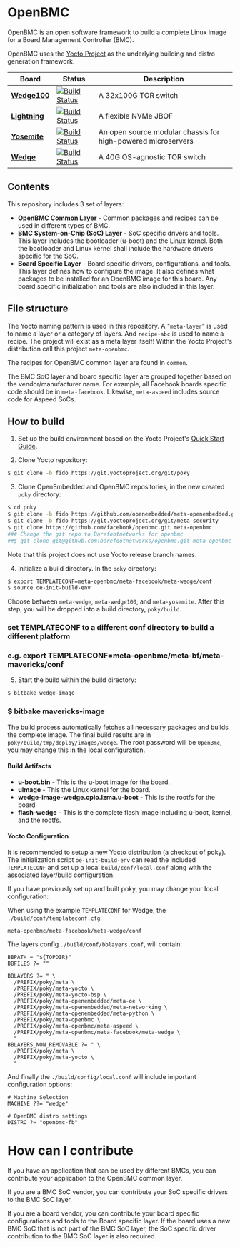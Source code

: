 # OpenBMC

OpenBMC is an open software framework to build a complete Linux image for a Board Management Controller (BMC).

OpenBMC uses the [Yocto Project](https://www.yoctoproject.org) as the underlying building and distro generation framework.

| Board | Status | Description |
|-------|--------|-------------|
[**Wedge100**](https://code.facebook.com/posts/1802489260027439/wedge-100-more-open-and-versatile-than-ever/) | [![Build Status](https://jenkins.osquery.io/job/openbmcMasterBuildWedge100/badge/icon)](https://jenkins.osquery.io/job/openbmcMasterBuildWedge100/) | A 32x100G TOR switch
[**Lightning**](https://code.facebook.com/posts/989638804458007/introducing-lightning-a-flexible-nvme-jbof/) | [![Build Status](https://jenkins.osquery.io/job/openbmcMasterBuildLightning/badge/icon)](https://jenkins.osquery.io/job/openbmcMasterBuildLightning/) | A flexible NVMe JBOF
[**Yosemite**](https://code.facebook.com/posts/1616052405274961/introducing-yosemite-the-first-open-source-modular-chassis-for-high-powered-microservers-) | [![Build Status](https://jenkins.osquery.io/job/openbmcMasterBuildYosemite/badge/icon)](https://jenkins.osquery.io/job/openbmcMasterBuildYosemite/) | An open source modular chassis for high-powered microservers
[**Wedge**](https://code.facebook.com/posts/681382905244727/introducing-wedge-and-fboss-the-next-steps-toward-a-disaggregated-network/) | [![Build Status](https://jenkins.osquery.io/job/openbmcMasterBuildWedge/badge/icon)](https://jenkins.osquery.io/job/openbmcMasterBuildWedge/) | A 40G OS-agnostic TOR switch

## Contents

This repository includes 3 set of layers:

* **OpenBMC Common Layer** - Common packages and recipes can be used in different types of BMC.
* **BMC System-on-Chip (SoC) Layer** - SoC specific drivers and tools. This layer includes the bootloader (u-boot) and the Linux kernel. Both the bootloader and Linux kernel shall include the hardware drivers specific for the SoC.
* **Board Specific Layer** - Board specific drivers, configurations, and tools. This layer defines how to configure the image. It also defines what packages to be installed for an OpenBMC image for this board. Any board specific initialization and tools are also included in this layer.

## File structure

The Yocto naming pattern is used in this repository. A "`meta-layer`" is used to name a layer or a category of layers. And `recipe-abc` is used to name a recipe. The project will exist as a meta layer itself! Within the Yocto Project's distribution call this project `meta-openbmc`.

The recipes for OpenBMC common layer are found in `common`.

The BMC SoC layer and board specific layer are grouped together based on the vendor/manufacturer name. For example, all Facebook boards specific code should be in `meta-facebook`. Likewise, `meta-aspeed` includes source code for Aspeed SoCs.

## How to build

1. Set up the build environment based on the Yocto Project's [Quick Start Guide](http://www.yoctoproject.org/docs/1.6.1/yocto-project-qs/yocto-project-qs.html).

2. Clone Yocto repository:
 ```bash
 $ git clone -b fido https://git.yoctoproject.org/git/poky
 ```

3. Clone OpenEmbedded and OpenBMC repositories, in the new created `poky` directory:
 ```bash
 $ cd poky
 $ git clone -b fido https://github.com/openembedded/meta-openembedded.git
 $ git clone -b fido https://git.yoctoproject.org/git/meta-security
 $ git clone https://github.com/facebook/openbmc.git meta-openbmc
### Change the git repo to Barefootnetworks for openbmc
##$ git clone git@github.com:barefootnetworks/openbmc.git meta-openbmc
 ```
 Note that this project does not use Yocto release branch names.

4. Initialize a build directory. In the `poky` directory:
 ```bash
 $ export TEMPLATECONF=meta-openbmc/meta-facebook/meta-wedge/conf
 $ source oe-init-build-env
 ```
 Choose between `meta-wedge`, `meta-wedge100`, and `meta-yosemite`.
 After this step, you will be dropped into a build directory, `poky/build`.

### set TEMPLATECONF to a different conf directory to build a different platform
### e.g. export TEMPLATECONF=meta-openbmc/meta-bf/meta-mavericks/conf

5. Start the build within the build directory:
 ```bash
 $ bitbake wedge-image
 ```
###  $ bitbake mavericks-image

The build process automatically fetches all necessary packages and builds the complete image. The final build results are in `poky/build/tmp/deploy/images/wedge`. The root password will be `0penBmc`, you may change this in the local configuration.

#### Build Artifacts

* **u-boot.bin** - This is the u-boot image for the board.
* **uImage** - This the Linux kernel for the board.
* **wedge-image-wedge.cpio.lzma.u-boot** - This is the rootfs for the board
* **flash-wedge** - This is the complete flash image including u-boot, kernel, and the rootfs.

#### Yocto Configuration

It is recommended to setup a new Yocto distribution (a checkout of poky). The initialization script `oe-init-build-env` can read the included `TEMPLATECONF` and set up a local `build/conf/local.conf` along with the associated layer/build configuration.

If you have previously set up and built poky, you may change your local configuration:

When using the example `TEMPLATECONF` for Wedge, the `./build/conf/templateconf.cfg`:
```
meta-openbmc/meta-facebook/meta-wedge/conf
```

The layers config `./build/conf/bblayers.conf`, will contain:
```
BBPATH = "${TOPDIR}"
BBFILES ?= ""

BBLAYERS ?= " \
  /PREFIX/poky/meta \
  /PREFIX/poky/meta-yocto \
  /PREFIX/poky/meta-yocto-bsp \
  /PREFIX/poky/meta-openembedded/meta-oe \
  /PREFIX/poky/meta-openembedded/meta-networking \
  /PREFIX/poky/meta-openembedded/meta-python \
  /PREFIX/poky/meta-openbmc \
  /PREFIX/poky/meta-openbmc/meta-aspeed \
  /PREFIX/poky/meta-openbmc/meta-facebook/meta-wedge \
  "
BBLAYERS_NON_REMOVABLE ?= " \
  /PREFIX/poky/meta \
  /PREFIX/poky/meta-yocto \
  "
```

And finally the `./build/config/local.conf` will include important configuration options:
```
# Machine Selection
MACHINE ??= "wedge"

# OpenBMC distro settings
DISTRO ?= "openbmc-fb"
```

# How can I contribute

If you have an application that can be used by different BMCs, you can contribute your application to the OpenBMC common layer.

If you are a BMC SoC vendor, you can contribute your SoC specific drivers to the BMC SoC layer.

If you are a board vendor, you can contribute your board specific configurations and tools to the Board specific layer. If the board uses a new BMC SoC that is not part of the BMC SoC layer, the SoC specific driver contribution to the BMC SoC layer is also required.
